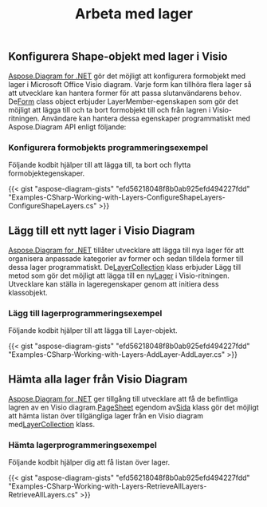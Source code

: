 ﻿---
title: Arbeta med lager
type: docs
weight: 130
url: /sv/net/working-with-layers/
description: Det här avsnittet förklarar hur du lägger till eller får lagerinformation i en visio-form med Aspose.Diagram.
---
## **Konfigurera Shape-objekt med lager i Visio**
[Aspose.Diagram for .NET](https://products.aspose.com/diagram/net/) gör det möjligt att konfigurera formobjekt med lager i Microsoft Office Visio diagram. Varje form kan tillhöra flera lager så att utvecklare kan hantera former för att passa slutanvändarens behov. De[Form](http://www.aspose.com/api/net/diagram/aspose.diagram/shape) class object erbjuder LayerMember-egenskapen som gör det möjligt att lägga till och ta bort formobjekt till och från lagren i Visio-ritningen. Användare kan hantera dessa egenskaper programmatiskt med Aspose.Diagram API enligt följande:
### **Konfigurera formobjekts programmeringsexempel**
Följande kodbit hjälper till att lägga till, ta bort och flytta formobjektegenskaper.

{{< gist "aspose-diagram-gists" "efd56218048f8b0ab925efd494227fdd" "Examples-CSharp-Working-with-Layers-ConfigureShapeLayers-ConfigureShapeLayers.cs" >}}
## **Lägg till ett nytt lager i Visio Diagram**
[Aspose.Diagram for .NET](https://products.aspose.com/diagram/net/) tillåter utvecklare att lägga till nya lager för att organisera anpassade kategorier av former och sedan tilldela former till dessa lager programmatiskt. De[LayerCollection](http://www.aspose.com/api/net/diagram/aspose.diagram/layercollection) klass erbjuder Lägg till metod som gör det möjligt att lägga till en ny[Lager](http://www.aspose.com/api/net/diagram/aspose.diagram/layer) i Visio-ritningen. Utvecklare kan ställa in lageregenskaper genom att initiera dess klassobjekt.
### **Lägg till lagerprogrammeringsexempel**
Följande kodbit hjälper till att lägga till Layer-objekt.

{{< gist "aspose-diagram-gists" "efd56218048f8b0ab925efd494227fdd" "Examples-CSharp-Working-with-Layers-AddLayer-AddLayer.cs" >}}
## **Hämta alla lager från Visio Diagram**
[Aspose.Diagram for .NET](https://products.aspose.com/diagram/net/) ger tillgång till utvecklare att få de befintliga lagren av en Visio diagram.[PageSheet](http://www.aspose.com/api/net/diagram/aspose.diagram/pagesheet) egendom av[Sida](http://www.aspose.com/api/net/diagram/aspose.diagram/page) klass gör det möjligt att hämta listan över tillgängliga lager från en Visio diagram med[LayerCollection](http://www.aspose.com/api/net/diagram/aspose.diagram/layercollection) klass.
### **Hämta lagerprogrammeringsexempel**
Följande kodbit hjälper dig att få listan över lager.

{{< gist "aspose-diagram-gists" "efd56218048f8b0ab925efd494227fdd" "Examples-CSharp-Working-with-Layers-RetrieveAllLayers-RetrieveAllLayers.cs" >}}

